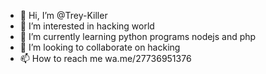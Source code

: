 - 👋 Hi, I’m @Trey-Killer
- 👀 I’m interested in hacking world
- 🌱 I’m currently learning python programs nodejs and php
- 💞️ I’m looking to collaborate on hacking
- 📫 How to reach me wa.me/27736951376

<!---
Trey-Killer/Trey-Killer is a ✨ special ✨ repository because its `README.md` (this file) appears on your GitHub profile.
You can click the Preview link to take a look at your changes.
--->
